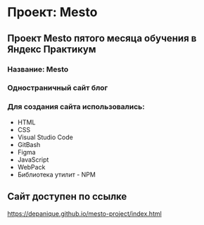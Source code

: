 # Проект: Mesto

## Проект Mesto пятого месяца обучения в Яндекс Практикум

### Название: Mesto
### Одностраничный сайт блог
### Для создания сайта использовались:

* HTML
* CSS
* Visual Studio Code
* GitBash
* Figma
* JavaScript
* WebPack
* Библиотека утилит - NPM

## Сайт доступен по ссылке

https://depanique.github.io/mesto-project/index.html
